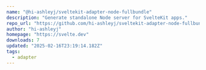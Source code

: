 ```yaml
---
name: "@hi-ashleyj/sveltekit-adapter-node-fullbundle"
description: "Generate standalone Node server for SvelteKit apps."
repo_url: "https://github.com/hi-ashleyj/sveltekit-adapter-node-fullbundle"
author: "hi-ashleyj"
homepage: "https://svelte.dev"
downloads: 7
updated: "2025-02-16T23:19:14.182Z"
tags: 
  - adapter
---
```

